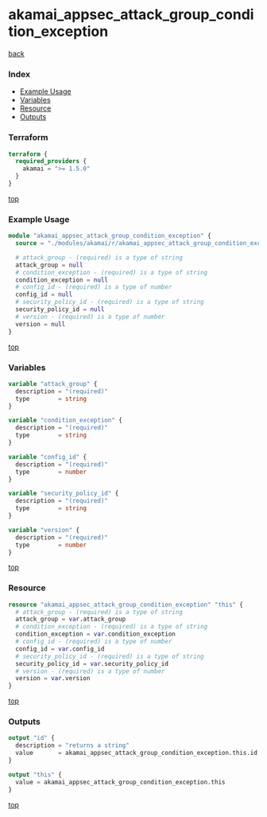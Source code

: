 # akamai_appsec_attack_group_condition_exception

[back](../akamai.md)

### Index

- [Example Usage](#example-usage)
- [Variables](#variables)
- [Resource](#resource)
- [Outputs](#outputs)

### Terraform

```terraform
terraform {
  required_providers {
    akamai = ">= 1.5.0"
  }
}
```

[top](#index)

### Example Usage

```terraform
module "akamai_appsec_attack_group_condition_exception" {
  source = "./modules/akamai/r/akamai_appsec_attack_group_condition_exception"

  # attack_group - (required) is a type of string
  attack_group = null
  # condition_exception - (required) is a type of string
  condition_exception = null
  # config_id - (required) is a type of number
  config_id = null
  # security_policy_id - (required) is a type of string
  security_policy_id = null
  # version - (required) is a type of number
  version = null
}
```

[top](#index)

### Variables

```terraform
variable "attack_group" {
  description = "(required)"
  type        = string
}

variable "condition_exception" {
  description = "(required)"
  type        = string
}

variable "config_id" {
  description = "(required)"
  type        = number
}

variable "security_policy_id" {
  description = "(required)"
  type        = string
}

variable "version" {
  description = "(required)"
  type        = number
}
```

[top](#index)

### Resource

```terraform
resource "akamai_appsec_attack_group_condition_exception" "this" {
  # attack_group - (required) is a type of string
  attack_group = var.attack_group
  # condition_exception - (required) is a type of string
  condition_exception = var.condition_exception
  # config_id - (required) is a type of number
  config_id = var.config_id
  # security_policy_id - (required) is a type of string
  security_policy_id = var.security_policy_id
  # version - (required) is a type of number
  version = var.version
}
```

[top](#index)

### Outputs

```terraform
output "id" {
  description = "returns a string"
  value       = akamai_appsec_attack_group_condition_exception.this.id
}

output "this" {
  value = akamai_appsec_attack_group_condition_exception.this
}
```

[top](#index)